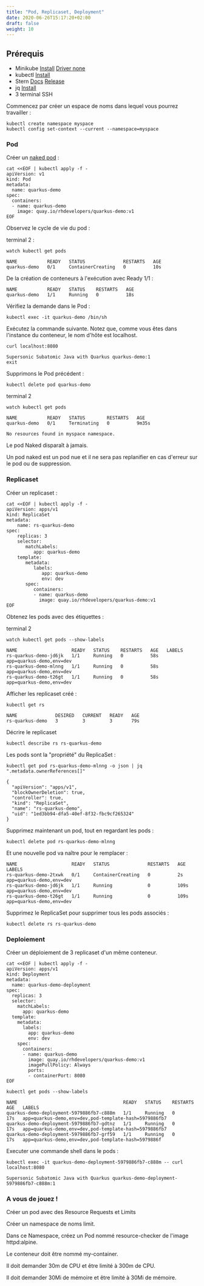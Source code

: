 ```yaml
---
title: "Pod, Replicaset, Deployment"
date: 2020-06-26T15:17:20+02:00
draft: false
weight: 10
---
```


## Prérequis

- Minikube [Install](https://kubernetes.io/fr/docs/tasks/tools/install-minikube/#installez-minikube-par-t%C3%A9l%C3%A9chargement-direct)  [Driver none](https://kubernetes.io/docs/setup/learning-environment/minikube/#specifying-the-vm-driver)
- kubectl [Install](https://kubernetes.io/fr/docs/tasks/tools/install-kubectl/)
- Stern [Docs](https://kubernetes.io/blog/2016/10/tail-kubernetes-with-stern/) [Release](https://github.com/stern/stern/releases)
- jq [Install](https://stedolan.github.io/jq/download/)
- 3 terminal SSH

Commencez par créer un espace de noms dans lequel vous pourrez travailler :

```
kubectl create namespace myspace
kubectl config set-context --current --namespace=myspace
```

### Pod

Créer un [naked pod](https://kubernetes.io/docs/concepts/configuration/overview/#naked-pods-vs-replicasets-deployments-and-jobs) :

```
cat <<EOF | kubectl apply -f -
apiVersion: v1
kind: Pod
metadata:
  name: quarkus-demo
spec:
  containers:
  - name: quarkus-demo
    image: quay.io/rhdevelopers/quarkus-demo:v1
EOF
```

Observez le cycle de vie du pod :

terminal 2 :

```
watch kubectl get pods
```

```
NAME           READY   STATUS              RESTARTS   AGE
quarkus-demo   0/1     ContainerCreating   0          10s
```

De la création de conteneurs à l'exécution avec Ready 1/1 :

```
NAME           READY   STATUS    RESTARTS   AGE
quarkus-demo   1/1     Running   0          18s
```

Vérifiez la demande dans le Pod :

```
kubectl exec -it quarkus-demo /bin/sh
```

Exécutez la commande suivante. Notez que, comme vous êtes dans l'instance du conteneur, le nom d'hôte est localhost.

```
curl localhost:8080
```

```
Supersonic Subatomic Java with Quarkus quarkus-demo:1
exit
```

Supprimons le Pod précédent :

```
kubectl delete pod quarkus-demo
```

terminal 2 

```
watch kubectl get pods
```
```
NAME           READY   STATUS        RESTARTS   AGE
quarkus-demo   0/1     Terminating   0          9m35s

No resources found in myspace namespace.
```

Le pod Naked disparaît à jamais.

   
Un pod naked est un pod nue et il ne sera pas replanifier en cas d'erreur sur le pod ou de suppression.
    

### Replicaset

Créer un replicaset :

```
cat <<EOF | kubectl apply -f -
apiVersion: apps/v1
kind: ReplicaSet
metadata:
    name: rs-quarkus-demo
spec:
    replicas: 3
    selector:
       matchLabels:
          app: quarkus-demo
    template:
       metadata:
          labels:
             app: quarkus-demo
             env: dev
       spec:
          containers:
          - name: quarkus-demo
            image: quay.io/rhdevelopers/quarkus-demo:v1
EOF
```

Obtenez les pods avec des étiquettes :

terminal 2 

```
watch kubectl get pods --show-labels
```

```
NAME                    READY   STATUS    RESTARTS   AGE   LABELS
rs-quarkus-demo-jd6jk   1/1     Running   0          58s   app=quarkus-demo,env=dev
rs-quarkus-demo-mlnng   1/1     Running   0          58s   app=quarkus-demo,env=dev
rs-quarkus-demo-t26gt   1/1     Running   0          58s   app=quarkus-demo,env=dev
```

Afficher les replicaset créé :

```
kubectl get rs
```

```
NAME              DESIRED   CURRENT   READY   AGE
rs-quarkus-demo   3         3         3       79s
```

Décrire le replicaset 

```
kubectl describe rs rs-quarkus-demo
```

Les pods sont la "propriété" du ReplicaSet :

```
kubectl get pod rs-quarkus-demo-mlnng -o json | jq ".metadata.ownerReferences[]"
```

```
{
  "apiVersion": "apps/v1",
  "blockOwnerDeletion": true,
  "controller": true,
  "kind": "ReplicaSet",
  "name": "rs-quarkus-demo",
  "uid": "1ed3bb94-dfa5-40ef-8f32-fbc9cf265324"
}
```

Supprimez maintenant un pod, tout en regardant les pods :

```
kubectl delete pod rs-quarkus-demo-mlnng
```

Et une nouvelle pod va naître pour le remplacer :

```
NAME                    READY   STATUS              RESTARTS   AGE    LABELS
rs-quarkus-demo-2txwk   0/1     ContainerCreating   0          2s     app=quarkus-demo,env=dev
rs-quarkus-demo-jd6jk   1/1     Running             0          109s   app=quarkus-demo,env=dev
rs-quarkus-demo-t26gt   1/1     Running             0          109s   app=quarkus-demo,env=dev
```

Supprimez le ReplicaSet pour supprimer tous les pods associés :

```
kubectl delete rs rs-quarkus-demo
```

### Deploiement

Créer un déploiement de 3 replicaset d'un même conteneur.

```
cat <<EOF | kubectl apply -f -
apiVersion: apps/v1
kind: Deployment
metadata:
  name: quarkus-demo-deployment
spec:
  replicas: 3
  selector:
    matchLabels:
      app: quarkus-demo
  template:
    metadata:
      labels:
        app: quarkus-demo
        env: dev
    spec:
      containers:
      - name: quarkus-demo
        image: quay.io/rhdevelopers/quarkus-demo:v1
        imagePullPolicy: Always
        ports:
        - containerPort: 8080
EOF
```

```
kubectl get pods --show-labels
```

```
NAME                                       READY   STATUS    RESTARTS   AGE   LABELS
quarkus-demo-deployment-5979886fb7-c888m   1/1     Running   0          17s   app=quarkus-demo,env=dev,pod-template-hash=5979886fb7
quarkus-demo-deployment-5979886fb7-gdtnz   1/1     Running   0          17s   app=quarkus-demo,env=dev,pod-template-hash=5979886fb7
quarkus-demo-deployment-5979886fb7-grf59   1/1     Running   0          17s   app=quarkus-demo,env=dev,pod-template-hash=5979886f
```

Executer une commande shell dans le pods :

```
kubectl exec -it quarkus-demo-deployment-5979886fb7-c888m -- curl localhost:8080
```

```
Supersonic Subatomic Java with Quarkus quarkus-demo-deployment-5979886fb7-c888m:1
```

### A vous de jouez !

Créer un pod avec des Resource Requests et Limits

Créer un namespace de noms limit.  

Dans ce Namespace, créez un Pod nommé resource-checker de l'image httpd:alpine.  

Le conteneur doit être nommé my-container.  

Il doit demander 30m de CPU et être limité à 300m de CPU.

Il doit demander 30Mi de mémoire et être limité à 30Mi de mémoire.

